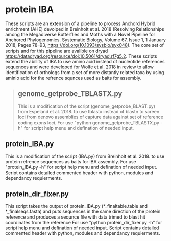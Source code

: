 # protein IBA

  These scripts are an extension of a pipeline to process Anchord Hybrid enrichment (AHE) devolped in Breinholt et al. 2018 (Resolving Relationships among the Megadiverse Butterflies and Moths with a Novel Pipeline for Anchored Phylogenomics. Systematic Biology, Volume 67, Issue 1, 1 January 2018, Pages 78–93, https://doi.org/10.1093/sysbio/syx048). The core set of scripts and for this pipeline are avalible on dryad https://datadryad.org/resource/doi:10.5061/dryad.rf7g5.2. These scripts extend the abillity of IBA to use amino acid instead of nucleotide references sequences and were developed for Wolfe et al. 2018 in review to allow identification of orthologs from a set of more distantly related taxa by using aminio acid for the refrence squnces used as baits for assembly.  

>## genome_getprobe_TBLASTX.py
>  
>This is a modification of the script (genome_getprobe_BLAST.py) from  Espeland et al. 2018. to use tblastx instead of blastn to screen loci from denovo assemblies of capture data against set of reference coding exons loci. For use "python genome_getprobe_TBLASTX.py -h" for script help menu and defination of needed input.
>  
## protein_IBA.py

  This is a modification of the script (IBA.py) from  Breinholt et al. 2018. to use protein refrence sequences as baits for IBA assembly. For use "protein_IBA.py -h" for script help menu and defination of needed input. Script contains detailed commented header with python, modules and dependancy requierments.
  
 ## protein_dir_fixer.py
 
This script takes the output of protein_IBA.py (*_finaltable.table and *_finalseqs.fasta) and puts sequences in the same direction of the protein reference and produces a sequnce file with data trimed to blast hit coordinates from the reference 
For use "python protein_dir_fixer.py -h" for script help menu and defination of needed input. Script contains detailed commented header with python, modules and dependancy requierments.
